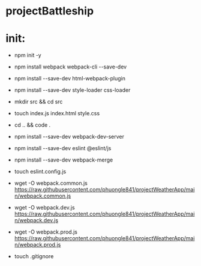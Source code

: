# projectBattleship

# init:

- npm init -y
- npm install webpack webpack-cli --save-dev
- npm install --save-dev html-webpack-plugin
- npm install --save-dev style-loader css-loader
- mkdir src && cd src
- touch index.js index.html style.css
- cd .. && code .
- npm install --save-dev webpack-dev-server
- npm install --save-dev eslint @eslint/js
- npm install --save-dev webpack-merge
- touch eslint.config.js

- wget -O webpack.common.js https://raw.githubusercontent.com/phuongle841/projectWeatherApp/main/webpack.common.js
- wget -O webpack.dev.js https://raw.githubusercontent.com/phuongle841/projectWeatherApp/main/webpack.dev.js
- wget -O webpack.prod.js https://raw.githubusercontent.com/phuongle841/projectWeatherApp/main/webpack.prod.js
- touch .gitignore
